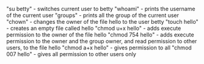 "su betty" - switches current user to betty
"whoami" - prints the username of the current user
"groups" - prints all the group of the current user
"chown" - changes the owner of the file hello to the user betty
"touch hello" - creates an empty file called hello
"chmod u+x hello" - adds execute permission to the owner of the file hello
"chmod 754 hello" -  adds execute permission to the owner and the group owner, and read permission to other users, to the file hello
"chmod a+x hello" - gives permission to all
"chmod 007 hello" - gives all permission to other users only


